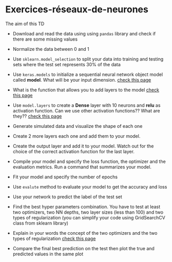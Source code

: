 # Exercices-réseaux-de-neurones

The aim of this TD 





- Download and read the data using using `pandas` library and check if there are some missing values
- Normalize the data between 0 and 1 
- Use `sklearn.model_selection` to split your data into training and testing sets where the test set represents 30% of the data
- Use `keras.models` to initialize a sequential neural network object model called **model**. What will be your input dimension. [check this page](https://www.tensorflow.org/api_docs/python/tf/keras/Input)

- What is the function that allows you to add layers to the model [check this page](https://www.tensorflow.org/api_docs/python/tf/keras/Sequential)
- Use `model.layers` to create a **Dense** layer with 10 neurons and **relu** as activation function. Can we use other activation functions?? What are they?? [check this page](https://www.tensorflow.org/api_docs/python/tf/keras/Model)
- Generate simulated data and visualize the shape of each one
- Create 2 more layers each one and add them to your model. 
- Create the output layer and add it to your model. Watch out for the choice of the correct activation function for the last layer.
- Compile your model and specify the loss function, the optimizer and the evaluation metrics. Run a command that summarizes your model.
- Fit your model and specify the number of epochs
- Use `evalute` method to evaluate your model to get the accuracy and loss
- Use your network to predict the label of the test set
- Find the best hyper parameters combination. You have to test at least two optimizers, two NN depths, two layer sizes (less than 100) and two types of regularization (you can simplify your code using GridSearchCV class from sklearn library)
- Explain in your words the concept of the two optimizers and the two types of regularization  [check this page](https://www.tensorflow.org/api_docs/python/tf/keras/activations)
- Compare the final best prediction on the test then plot the true and predicted values in the same plot
